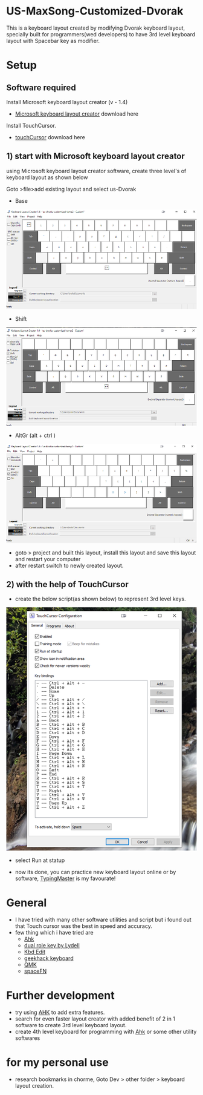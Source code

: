 # US-MaxSong-Customized-Dvorak
This is a keyboard layout created by modifying Dvorak keyboard layout, specially built for programmers(wed developers) to have 3rd level keyboard layout with Spacebar key as modifier.


# Setup

## Software required
Install Microsoft keyboard layout creator (v - 1.4)

- [Microsoft keyboard layout creator](https://www.microsoft.com/en-us/download/details.aspx?id=102134) download here

Install TouchCursor.
- [touchCursor](https://github.com/martin-stone/touchcursor/releases) download here


## 1) start with Microsoft keyboard layout creator
 using Microsoft keyboard layout creator software, create three level's of keyboard layout as shown below

 Goto >file>add existing layout and select us-Dvorak
 
 - Base

 ![text](https://github.com/Manjunath-Gowdar-au25/US-MaxSong-Customized-Dvorak/blob/main/base.png?raw=true)

 - Shift

![text](https://github.com/Manjunath-Gowdar-au25/US-MaxSong-Customized-Dvorak/blob/main/shift.png?raw=true)

 - AltGr (alt + ctrl )

![text](https://github.com/Manjunath-Gowdar-au25/US-MaxSong-Customized-Dvorak/blob/main/AltGr.png?raw=true)

 - goto  > project and built this layout, install this layout and save this layout and restart your computer
- after restart switch to newly created layout.

 ## 2) with the help of TouchCursor
 
 - create the below script(as shown below) to represent 3rd level keys.

 ![text](https://github.com/Manjunath-Gowdar-au25/US-MaxSong-Customized-Dvorak/blob/main/TouchCursor.png?raw=true)

 - select Run at statup

 - now its done, you can practice new keyboard layout online or by software, [TypingMaster](https://www.typingmaster.com/) is my favourate!

# General 
- I have tried with many other software utilities and script but i found out that Touch cursor was the best in speed and accuracy.
- few thing which i have tried are
    - [Ahk](https://www.autohotkey.com/)
    - [dual role key by Lydell](https://github.com/lydell/dual)
    - [Kbd Edit](http://www.kbdedit.com/demo.html)
    - [geekhack keyboard](https://geekhack.org/index.php?topic=51069.0)
    - [QMK](https://beta.docs.qmk.fm/)
    - [spaceFN ](https://github.com/OhYee/SpaceFn)

 # Further development
 - try using [AHK](https://www.autohotkey.com/) to add extra features.
 - search for even faster layout creator with added benefit of 2 in 1 software to create 3rd level keyboard layout.
 - create 4th level keyboard for programming with [Ahk](https://www.autohotkey.com/) or some other utility softwares
 

 # for my personal use
 -  research bookmarks in chorme, Goto Dev > other folder > keyboard layout creation.
 
